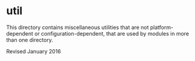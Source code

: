 
util
====

This directory contains miscellaneous utilities that are not
platform-dependent or configuration-dependent, that are used by
modules in more than one directory.

Revised January 2016

